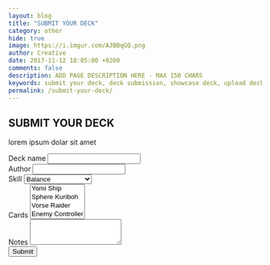 ```yaml
---
layout: blog
title: "SUBMIT YOUR DECK"
category: other
hide: true
image: https://i.imgur.com/AJBBqGQ.png
author: Creative
date: 2017-11-12 18:05:00 +0200
comments: false
description: ADD PAGE DESCRIPTION HERE - MAX 150 CHARS
keywords: submit your deck, deck submission, showcase deck, upload deck, deck
permalink: /submit-your-deck/
---
```


<div class="section">
    <h2>SUBMIT YOUR DECK</h2>
    <p>lorem ipsum dolar sit amet</p>
</div>

<div class="section">
    <form method="post" action="https://api.staticman.net/v2/entry/orctamer/duellinks/master">
        <div class="form-group">
            <label for="name">Deck name</label>
            <input type="text" class="form-control" id="name" name="fields[name]">
        </div>
        <div class="form-group">
            <label for="author">Author</label>
            <input type="text" class="form-control" id="author" name="fields[author]">
        </div>
        <div class="form-group">
            <label for="skill">Skill</label>
            <select class="form-control" id="skill" name="fields[skill]">
                <option>Balance</option>
                <option>Restart</option>
                <option>The Tie That Binds</option>
                <option>Mind Scan</option>
                <option>Destiny Draw</option>
            </select>
        </div>
        <div class="form-group">
            <label for="cards">Cards</label>
            <select multiple class="form-control" name="fields[cards]" id="cards">
                <option>Yomi Ship</option>
                <option>Sphere Kuriboh</option>
                <option>Vorse Raider</option>
                <option>Enemy Controller</option>
                <option>Mirror Wall</option>
            </select>
        </div>
        <div class="form-group">
            <label for="notes">Notes</label>
            <textarea class="form-control" id="notes" name="fields[notes]" rows="3"></textarea>
        </div>
        <button type="submit" class="btn btn-primary">Submit</button>
    </form>
</div>